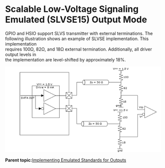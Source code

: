 # Scalable Low-Voltage Signaling Emulated \(SLVSE15\) Output Mode

GPIO and HSIO support SLVS transmitter with external terminations. The<br /> following illustration shows an example of SLVSE implementation. This implementation<br /> requires 100Ω, 82Ω, and 18Ω external termination. Additionally, all driver output levels in<br /> the implementation are level-shifted by approximately 18%.

![](GUID-01DE8037-2FAA-4A76-823E-219F3D409C92-low.png "SLVSE System Diagram")

**Parent topic:**[Implementing Emulated Standards for Outputs](GUID-CEDCE521-84AB-4ACB-9B30-7E70F1D7BAB1.md)

